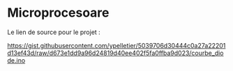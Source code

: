 # Microprocesoare

Le lien de source pour le projet :

https://gist.githubusercontent.com/ypelletier/5039706d30444c0a27a22201d13ef43d/raw/d673e1dd9a96d24819d40ee402f5fa0ffba9d023/courbe_diode.ino



